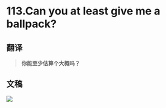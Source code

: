 # 113.Can you at least give me a ballpack?

## 翻译

> **你能至少估算个大概吗？**

## 文稿

![](https://cdn.jsdelivr.net/gh/imtianx/speaking180/img/113.jpg)


